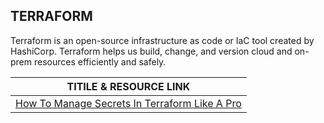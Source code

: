 ## TERRAFORM
Terraform is an open-source infrastructure as code or IaC tool created by HashiCorp. Terraform helps us build, change, and version cloud and on-prem resources efficiently and safely.

| TITILE & RESOURCE LINK |
| ------------- | 
|  [How To Manage Secrets In Terraform Like A Pro](https://dev.to/kelvinskell/how-to-manage-secrets-in-terraform-like-a-pro-14nn)   |